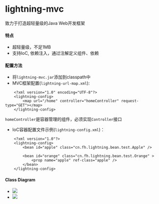 lightning-mvc
============

致力于打造超轻量级的Java Web开发框架

#### 特点
* 超轻量级，不足1MB
* 支持IoC, 依赖注入，通过注解定义组件、依赖

#### 配置方法
* 将`lightning-mvc.jar`添加到classpath中
* MVC框架配置(`lightning-url-map.xml`):
```
    <?xml version="1.0" encoding="UTF-8"?>
    <lightning-config>
        <map url="/home" controller="homeController" request-type="GET"></map>
    </lightning-config>
```
`homeController`是容器管理的组件，必须实现`Controller`接口


* IoC容器配置文件示例(`lightning-config.xml`)：
```
    <?xml version="1.0"?>
    <lightning-config>
        <bean id="apple" class="cn.fh.lightning.bean.test.Apple" />

        <bean id="orange" class="cn.fh.lightning.bean.test.Orange" >
            <prop name="apple" ref-class="apple" />
        </bean>
    </lightning-config>
```


#### Class Diagram
* <img src="https://raw.githubusercontent.com/wanghongfei/lightning-mvc/master/doc/diagram.png" />
* <img src="https://raw.githubusercontent.com/wanghongfei/lightning-mvc/master/doc/mvc-diagram.png" />
